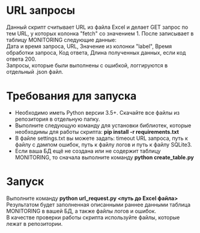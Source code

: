 # URL запросы 
Данный скрипт считывает URL из файла Excel и делает GET запрос по тем URL, у которых колонка "fetch" со значением 1. После записывает в таблицу MONITORING следующие данные:  
Дата и время запроса, URL, Значение из колонки "label", Время обработки запроса, Код ответа, Длина полученных данных, если код ответа 200.  
Запросы, которые были выполнены с ошибкой, логгируются в отдельный .json файл.

# Требования для запуска
  - Необходимо иметь Python версии 3.5+. Скачайте все файлы из репозитория в отдельную папку.  
  - Выполните следующую команду для установки библиотек, которые необходимы для работы скрипта:
  **pip install -r requirements.txt**
  - В файле settings.txt вы можете задать: timeout URL запроса, путь к файлу с дампом ошибок, путь к файлу логов и путь к файлу SQLite3.  
  - Если ваша БД ещё не создана или не содержит таблицу MONITORING, то сначала выполните команду **python create_table.py**

# Запуск
Выполните команду **python url_request.py <путь до Excel файла>**  
Результатом будет заполненная описанными раннее данными таблица MONITORING в вашей БД, а также файлы логов и ошибок.  
В качестве проверки работы скрипта используйте файлы, которые лежат в репозитории.
